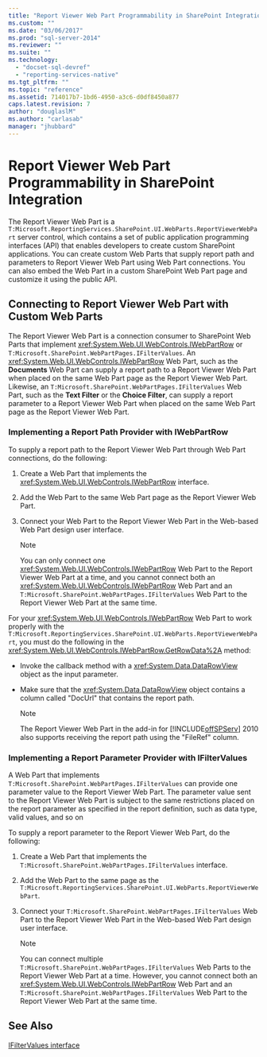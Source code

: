```yaml
---
title: "Report Viewer Web Part Programmability in SharePoint Integration | Microsoft Docs"
ms.custom: ""
ms.date: "03/06/2017"
ms.prod: "sql-server-2014"
ms.reviewer: ""
ms.suite: ""
ms.technology: 
  - "docset-sql-devref"
  - "reporting-services-native"
ms.tgt_pltfrm: ""
ms.topic: "reference"
ms.assetid: 714017b7-1bd6-4950-a3c6-d0df8450a877
caps.latest.revision: 7
author: "douglaslM"
ms.author: "carlasab"
manager: "jhubbard"
---
```

# Report Viewer Web Part Programmability in SharePoint Integration
  The Report Viewer Web Part is a `T:Microsoft.ReportingServices.SharePoint.UI.WebParts.ReportViewerWebPart` server control, which contains a set of public application programming interfaces (API) that enables developers to create custom SharePoint applications. You can create custom Web Parts that supply report path and parameters to Report Viewer Web Part using Web Part connections. You can also embed the Web Part in a custom SharePoint Web Part page and customize it using the public API.  
  
## Connecting to Report Viewer Web Part with Custom Web Parts  
 The Report Viewer Web Part is a connection consumer to SharePoint Web Parts that implement <xref:System.Web.UI.WebControls.IWebPartRow> or `T:Microsoft.SharePoint.WebPartPages.IFilterValues`. An <xref:System.Web.UI.WebControls.IWebPartRow> Web Part, such as the **Documents** Web Part can supply a report path to a Report Viewer Web Part when placed on the same Web Part page as the Report Viewer Web Part. Likewise, an `T:Microsoft.SharePoint.WebPartPages.IFilterValues` Web Part, such as the **Text Filter** or the **Choice Filter**, can supply a report parameter to a Report Viewer Web Part when placed on the same Web Part page as the Report Viewer Web Part.  
  
### Implementing a Report Path Provider with IWebPartRow  
 To supply a report path to the Report Viewer Web Part through Web Part connections, do the following:  
  
1.  Create a Web Part that implements the <xref:System.Web.UI.WebControls.IWebPartRow> interface.  
  
2.  Add the Web Part to the same Web Part page as the Report Viewer Web Part.  
  
3.  Connect your Web Part to the Report Viewer Web Part in the Web-based Web Part design user interface.  
  
    > [!NOTE]  
    >  You can only connect one <xref:System.Web.UI.WebControls.IWebPartRow> Web Part to the Report Viewer Web Part at a time, and you cannot connect both an <xref:System.Web.UI.WebControls.IWebPartRow> Web Part and an `T:Microsoft.SharePoint.WebPartPages.IFilterValues` Web Part to the Report Viewer Web Part at the same time.  
  
 For your <xref:System.Web.UI.WebControls.IWebPartRow> Web Part to work properly with the `T:Microsoft.ReportingServices.SharePoint.UI.WebParts.ReportViewerWebPart`, you must do the following in the <xref:System.Web.UI.WebControls.IWebPartRow.GetRowData%2A> method:  
  
-   Invoke the callback method with a <xref:System.Data.DataRowView> object as the input parameter.  
  
-   Make sure that the <xref:System.Data.DataRowView> object contains a column called "DocUrl" that contains the report path.  
  
    > [!NOTE]  
    >  The Report Viewer Web Part in the add-in for [!INCLUDE[offSPServ](../../../includes/offspserv-md.md)] 2010 also supports receiving the report path using the "FileRef" column.  
  
### Implementing a Report Parameter Provider with IFilterValues  
 A Web Part that implements `T:Microsoft.SharePoint.WebPartPages.IFilterValues` can provide one parameter value to the Report Viewer Web Part. The parameter value sent to the Report Viewer Web Part is subject to the same restrictions placed on the report parameter as specified in the report definition, such as data type, valid values, and so on  
  
 To supply a report parameter to the Report Viewer Web Part, do the following:  
  
1.  Create a Web Part that implements the `T:Microsoft.SharePoint.WebPartPages.IFilterValues` interface.  
  
2.  Add the Web Part to the same page as the `T:Microsoft.ReportingServices.SharePoint.UI.WebParts.ReportViewerWebPart`.  
  
3.  Connect your `T:Microsoft.SharePoint.WebPartPages.IFilterValues` Web Part to the Report Viewer Web Part in the Web-based Web Part design user interface.  
  
    > [!NOTE]  
    >  You can connect multiple `T:Microsoft.SharePoint.WebPartPages.IFilterValues` Web Parts to the Report Viewer Web Part at a time. However, you cannot connect both an <xref:System.Web.UI.WebControls.IWebPartRow> Web Part and an `T:Microsoft.SharePoint.WebPartPages.IFilterValues` Web Part to the Report Viewer Web Part at the same time.  
  
## See Also  
 [IFilterValues interface](https://msdn.microsoft.com/en-us/library/office/microsoft.sharepoint.webpartpages.ifiltervalues\(v=office.15\).aspx)  
  
  